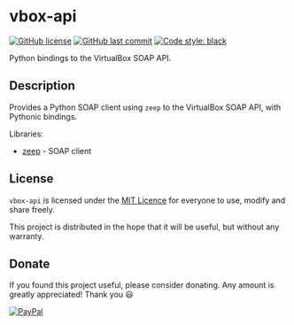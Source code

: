 # vbox-api

[![GitHub license](https://img.shields.io/github/license/Zedeldi/vbox-api?style=flat-square)](https://github.com/Zedeldi/vbox-api/blob/master/LICENSE) [![GitHub last commit](https://img.shields.io/github/last-commit/Zedeldi/vbox-api?style=flat-square)](https://github.com/Zedeldi/vbox-api/commits) [![Code style: black](https://img.shields.io/badge/code%20style-black-000000.svg?style=flat-square)](https://github.com/psf/black)

Python bindings to the VirtualBox SOAP API.

## Description

Provides a Python SOAP client using `zeep` to the VirtualBox SOAP API, with Pythonic bindings.

Libraries:

- [zeep](https://pypi.org/project/zeep/) - SOAP client

## License

`vbox-api` is licensed under the [MIT Licence](https://mit-license.org/) for everyone to use, modify and share freely.

This project is distributed in the hope that it will be useful, but without any warranty.

## Donate

If you found this project useful, please consider donating. Any amount is greatly appreciated! Thank you :smiley:

[![PayPal](https://www.paypalobjects.com/webstatic/mktg/Logo/pp-logo-150px.png)](https://paypal.me/ZackDidcott)

